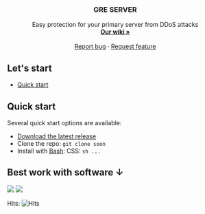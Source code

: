 <h3 align="center">GRE SERVER</h3>

<p align="center">
  Easy protection for your primary server from DDoS attacks
  <br>
  <a href="https://github.com/Rezanans-wow/gre-server/wiki/How-setup-GRE-tunnel"><strong>Our wiki »</strong></a>
  <br>
  <br>
  <a href="https://github.com/Rezanans-wow/gre-server/issues/new">Report bug</a>
  ·
  <a href="https://github.com/Rezanans-wow/gre-server/issues/new">Request feature</a>
</p>

## Let's start

- [Quick start](#quick-start)


## Quick start

Several quick start options are available:

- [Download the latest release](here)
- Clone the repo: `git clone soon`
- Install with [Bash](https://www.nuget.org/): CSS: `sh ...`



## Best work with software ↓
[![](https://i.imgur.com/dlby7pI.png)](https://github.com/Rezanans-wow/BZ-antiddos)  [![](https://media.discordapp.net/attachments/805374579391594557/888708336340582420/unknown.png?width=128&height=172)](https://github.com/Rezanans-wow/BZ-antiddos)

Hits: ![Hits](https://hitcounter.pythonanywhere.com/count/tag.svg?url=https://github.com/Rezanans-wow/gre-server/)
